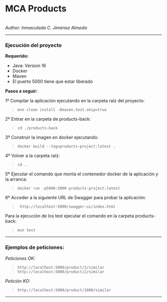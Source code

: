 <h1>MCA Products</h1></br>
<em> Author: Inmaculada C. Jiménez Almeda </em>

----
<h3>Ejecución del proyecto</h3>

**Requerido:**

- Java: Version 16
- Docker
- Maven
- El puerto 5000 tiene que estar liberado

**Pasos a seguir:**

1º Compilar la aplicación ejecutando en la carpeta raíz del proyecto: </br>
>`mvn clean install -Dmaven.test.skip=true`

2º Entrar en la carpeta de products-back: </br>
>`cd ./products-back`

3º Construir la imagen en docker ejecutando: </br>
>`docker build --tag=products-project:latest .`

4º Volver a la carpeta raíz: </br>
>`cd ..`

5º Ejecutar el comando que monta el contenedor docker de la aplicación y la arranca: </br>
>`docker run -p5000:5000 products-project:latest`

6º Acceder a la siguiente URL de Swagger para probar la aplicación: </br>
>` http://localhost:5000/swagger-ui/index.html`

Para la ejecución de los test ejecutar el comando en la carpeta products-back: </br>
>`mvn test`

----

<h3>Ejemplos de peticiones:</h3>

_Peticiones OK:_

>`http://localhost:5000/product/1/similar` </br>
>`http://localhost:5000/product/2/similar`

_Petición KO:_
>`http://localhost:5000/product/1000/similar`

----












